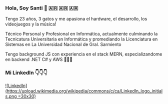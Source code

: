 ### Hola, Soy Santi 👋 🇦🇷 🇦🇷 🇦🇷

Tengo 23 años, 3 gatos y me apasiona el hardware, el desarrollo, los videojuegos y la música!

Técnico Personal y Profesional en Informática, actualmente culminando la Tecnicatura Universitaria en Informática y promediando la Licenciatura en Sistemas en La Universidad Nacional de Gral. Sarmiento

Tengo background JS con experiencia en el stack MERN, especializandome en backend .NET C# y AWS 📖🧑‍🎓

### Mi LinkedIn 👇👇👇

[![LinkedIn](https://upload.wikimedia.org/wikipedia/commons/c/ca/LinkedIn_logo_initials.png =30x30)](https://www.linkedin.com/in/santiago-uría/)
